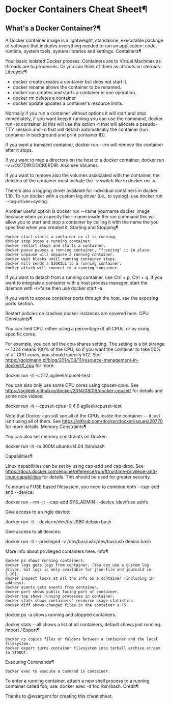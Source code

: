 # Docker Containers Cheat Sheet¶

## What's a Docker Container?¶

A Docker container image is a lightweight, standalone, executable package of software that includes everything needed to run an application: code, runtime, system tools, system libraries and settings.
Containers¶

Your basic isolated Docker process. Containers are to Virtual Machines as threads are to processes. Or you can think of them as chroots on steroids.
Lifecycle¶

-  docker create creates a container but does not start it.
-  docker rename allows the container to be renamed.
-  docker run creates and starts a container in one operation.
-  docker rm deletes a container.
-  docker update updates a container's resource limits.

Normally if you run a container without options it will start and stop immediately, if you want keep it running you can use the command, docker run -td container_id this will use the option -t that will allocate a pseudo-TTY session and -d that will detach automatically the container (run container in background and print container ID).

If you want a transient container, docker run --rm will remove the container after it stops.

If you want to map a directory on the host to a docker container, docker run -v $HOSTDIR:$DOCKERDIR. Also see Volumes.

If you want to remove also the volumes associated with the container, the deletion of the container must include the -v switch like in docker rm -v.

There's also a logging driver available for individual containers in docker 1.10. To run docker with a custom log driver (i.e., to syslog), use docker run --log-driver=syslog.

Another useful option is docker run --name yourname docker_image because when you specify the --name inside the run command this will allow you to start and stop a container by calling it with the name the you specified when you created it.
Starting and Stopping¶

    docker start starts a container so it is running.
    docker stop stops a running container.
    docker restart stops and starts a container.
    docker pause pauses a running container, "freezing" it in place.
    docker unpause will unpause a running container.
    docker wait blocks until running container stops.
    docker kill sends a SIGKILL to a running container.
    docker attach will connect to a running container.

If you want to detach from a running container, use Ctrl + p, Ctrl + q. If you want to integrate a container with a host process manager, start the daemon with -r=false then use docker start -a.

If you want to expose container ports through the host, see the exposing ports section.

Restart policies on crashed docker instances are covered here.
CPU Constraints¶

You can limit CPU, either using a percentage of all CPUs, or by using specific cores.

For example, you can tell the cpu-shares setting. The setting is a bit strange -- 1024 means 100% of the CPU, so if you want the container to take 50% of all CPU cores, you should specify 512. See https://goldmann.pl/blog/2014/09/11/resource-management-in-docker/#_cpu for more:

docker run -it -c 512 agileek/cpuset-test

You can also only use some CPU cores using cpuset-cpus. See https://agileek.github.io/docker/2014/08/06/docker-cpuset/ for details and some nice videos:

docker run -it --cpuset-cpus=0,4,6 agileek/cpuset-test

Note that Docker can still see all of the CPUs inside the container -- it just isn't using all of them. See https://github.com/docker/docker/issues/20770 for more details.
Memory Constraints¶

You can also set memory constraints on Docker:

docker run -it -m 300M ubuntu:14.04 /bin/bash

Capabilities¶

Linux capabilities can be set by using cap-add and cap-drop. See https://docs.docker.com/engine/reference/run/#/runtime-privilege-and-linux-capabilities for details. This should be used for greater security.

To mount a FUSE based filesystem, you need to combine both --cap-add and --device:

docker run --rm -it --cap-add SYS_ADMIN --device /dev/fuse sshfs

Give access to a single device:

docker run -it --device=/dev/ttyUSB0 debian bash

Give access to all devices:

docker run -it --privileged -v /dev/bus/usb:/dev/bus/usb debian bash

More info about privileged containers here.
Info¶

    docker ps shows running containers.
    docker logs gets logs from container. (You can use a custom log driver, but logs is only available for json-file and journald in 1.10).
    docker inspect looks at all the info on a container (including IP address).
    docker events gets events from container.
    docker port shows public facing port of container.
    docker top shows running processes in container.
    docker stats shows containers' resource usage statistics.
    docker diff shows changed files in the container's FS.

docker ps -a shows running and stopped containers.

docker stats --all shows a list of all containers, default shows just running.
Import / Export¶

    docker cp copies files or folders between a container and the local filesystem.
    docker export turns container filesystem into tarball archive stream to STDOUT.

Executing Commands¶

    docker exec to execute a command in container.

To enter a running container, attach a new shell process to a running container called foo, use: docker exec -it foo /bin/bash.
Credit¶

Thanks to @wsargent for creating this cheat sheet.
